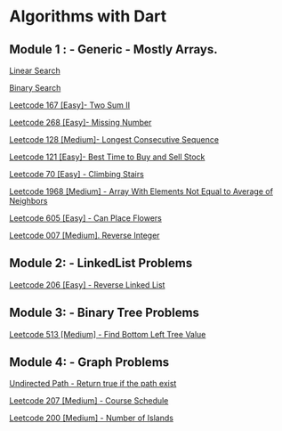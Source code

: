 #   Algorithms with Dart

##   Module 1 : - Generic - Mostly Arrays.

[Linear Search](/code_base/linear_search.dart)

[Binary Search](/code_base/binary_search.dart)

[Leetcode 167 [Easy]- Two Sum II ](/code_base/two_sum_2.dart)

[Leetcode 268 [Easy]- Missing Number](/code_base/missing_number.dart)

[Leetcode 128 [Medium]- Longest Consecutive Sequence](/code_base/longest_consecutive_sequence.dart)

[Leetcode 121 [Easy]- Best Time to Buy and Sell Stock](/code_base/best_time_to_buy_and_sell_stock.dart)

[Leetcode 70 [Easy] - Climbing Stairs](/code_base/climbing_stairs.dart)

[Leetcode 1968 [Medium] - Array With Elements Not Equal to Average of Neighbors](/code_base/array_with_elements_not_equal_av.dart)

[Leetcode 605 [Easy] - Can Place Flowers](/code_base/can_place_flowers.dart)

[Leetcode 007 [Medium]. Reverse Integer](/code_base/reverse_integer.dart)

##   Module 2: - LinkedList Problems

[Leetcode 206 [Easy] - Reverse Linked List](/code_base/reverse_linked_list.dart)

##   Module 3: - Binary Tree Problems

[Leetcode 513 [Medium] - Find Bottom Left Tree Value](/code_base/find_bottom_left_tree_value.dart)

##   Module 4: - Graph Problems

[Undirected Path - Return true if the path exist](/code_base/undirect_path.dart)

[Leetcode 207 [Medium] - Course Schedule](/code_base/course_schedule.dart)

[Leetcode 200 [Medium] - Number of Islands](/code_base/number_of_islands.dart)


